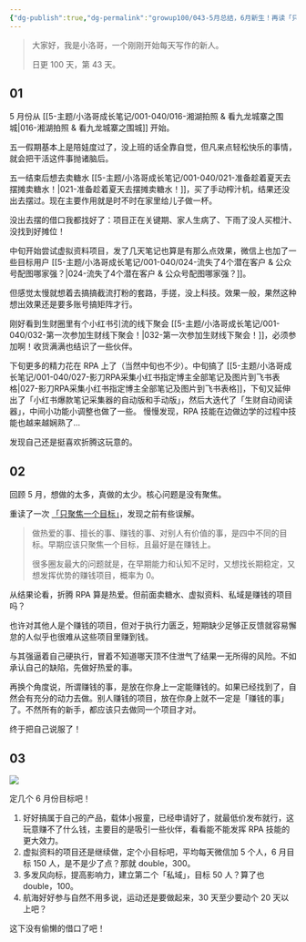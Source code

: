 ```yaml
---
{"dg-publish":true,"dg-permalink":"growup100/043-5月总结，6月新生！再读「只聚焦一个目标」","permalink":"/growup100/043-5月总结，6月新生！再读「只聚焦一个目标」/","tags":["小洛哥成长笔记"],"noteIcon":"1","created":"2024-05-31","updated":"2024-05-31"}
---
```



> 大家好，我是小洛哥，一个刚刚开始每天写作的新人。
> 
> 日更 100 天，第 43 天。

## 01 

5 月份从 [[5-主题/小洛哥成长笔记/001-040/016-湘湖拍照 & 看九龙城寨之围城\|016-湘湖拍照 & 看九龙城寨之围城]] 开始。

五一假期基本上是陪娃度过了，没上班的话全靠自觉，但凡来点轻松快乐的事情，就会把干活这件事抛诸脑后。

五一结束后想去卖糖水 [[5-主题/小洛哥成长笔记/001-040/021-准备趁着夏天去摆摊卖糖水！\|021-准备趁着夏天去摆摊卖糖水！]]，买了手动榨汁机，结果还没出去摆过。现在主要作用就是时不时在家里给儿子做一杯。

没出去摆的借口我都找好了：项目正在关键期、家人生病了、下雨了没人买橙汁、没找到好摊位！

中旬开始尝试虚拟资料项目，发了几天笔记也算是有那么点效果，微信上也加了一些目标用户 [[5-主题/小洛哥成长笔记/001-040/024-流失了4个潜在客户 & 公众号配图哪家强？\|024-流失了4个潜在客户 & 公众号配图哪家强？]]。

但感觉太慢就想着去搞搞截流打粉的套路，手搓，没上科技。效果一般，果然这种想出效果还是要多账号搞矩阵才行。

刚好看到生财圈里有个小红书引流的线下聚会 [[5-主题/小洛哥成长笔记/001-040/032-第一次参加生财线下聚会！\|032-第一次参加生财线下聚会！]]，必须参加啊！收货满满也结识了一些伙伴。

下旬更多的精力花在 RPA 上了（当然中旬也不少）。中旬搞了 [[5-主题/小洛哥成长笔记/001-040/027-影刀RPA采集小红书指定博主全部笔记及图片到飞书表格\|027-影刀RPA采集小红书指定博主全部笔记及图片到飞书表格]]，下旬又延伸出了「小红书爆款笔记采集器的自动版和手动版」，然后大迭代了「生财自动阅读器」，中间小功能小调整也做了一些。 慢慢发现，RPA 技能在边做边学的过程中技能也越来越娴熟了...

发现自己还是挺喜欢折腾这玩意的。

## 02 

回顾 5 月，想做的太多，真做的太少。核心问题是没有聚焦。

重读了一次 [「只聚焦一个目标」](https://t.zsxq.com/19NfWhRtE)，发现之前有些误解。

> 做热爱的事、擅长的事、赚钱的事、对别人有价值的事，是四中不同的目标。早期应该只聚焦一个目标，且最好是在赚钱上。
> 
> 很多圈友最大的问题就是，在早期能力和认知不足时，又想找长期稳定，又想发挥优势的赚钱项目，概率为 0。

从结果论看，折腾 RPA 算是热爱。但前面卖糖水、虚拟资料、私域是赚钱的项目吗？

也许对其他人是个赚钱的项目，但对于执行力匮乏，短期缺少足够正反馈就容易懈怠的人似乎也很难从这些项目里赚到钱。

与其强逼着自己硬执行，冒着不知道哪天顶不住泄气了结果一无所得的风险。不如承认自己的缺陷，先做好热爱的事。

再换个角度说，所谓赚钱的事，是放在你身上一定能赚钱的。如果已经找到了，自然会有充分的动力去做。别人赚钱的项目，放在你身上就不一定是「赚钱的事」了。不然所有的新手，都应该只去做同一个项目才对。

终于把自己说服了！

## 03

![](http://img.xlg.life/images%2F2024%2F05%2F31%2Fe7191cc95cd4468e999dabdbb0756a90_3-4f1c304a09a3c039f19a746c66519375.png)

定几个 6 月份目标吧！
1. 好好搞属于自己的产品，载体小报童，已经申请好了，就最低价发布就行，这玩意赚不了什么钱，主要目的是吸引一些伙伴，看看能不能发挥 RPA 技能的更大效力。
2. 虚拟资料的项目还是继续做，定个小目标吧，平均每天微信加 5 个人，6 月目标 150 人，是不是少了点？那就 double，300。
3. 多发风向标，提高影响力，建立第二个「私域」，目标 50 人？算了也 double，100。
4. 航海好好参与自然不用多说，运动还是要做起来，30 天至少要动个 20 天以上吧？

这下没有偷懒的借口了吧！